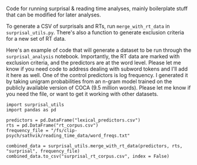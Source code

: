 Code for running surprisal & reading time analyses, mainly boilerplate stuff that can be modified for later analyses.

To generate a CSV of surprisals and RTs, run `merge_with_rt_data` in `surprisal_utils.py`. There's also a function to generate exclusion criteria for a new set of RT data. 

Here's an example of code that will generate a dataset to be run through the `surprisal_analysis` notebook. Importantly, the RT data are marked with exclusion criteria, and the predictors are at the word level. Please let me know if you need code to address dealing with subword tokens and I'll add it here as well. One of the control predictors is log frequency. I generated it by taking unigram probabilities from an n-gram model trained on the publicly available version of COCA (9.5 million words). Please let me know if you need the file, or want to get it working with other datasets.

```
import surprisal_utils
import pandas as pd

predictors = pd.DataFrame("lexical_predictors.csv")
rts = pd.DataFrame("rt_corpus.csv")
frequency_file = "/fs/clip-psych/sathvik/reading_time_data/word_freqs.txt"

combined_data = surprisal_utils.merge_with_rt_data(predictors, rts, "surprisal", frequency_file)
combined_data.to_csv("surprisal_rt_corpus.csv", index = False)
```